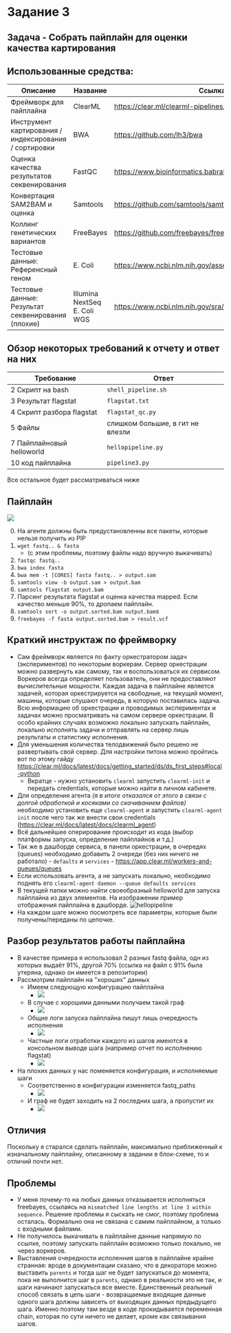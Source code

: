 # Задание 3
## Задача - Собрать пайплайн для оценки качества картирования
## Использованные средства:
| Описание | Название | Ссылка | PM 
|---|---|---|---
| Фреймворк для пайплайна | ClearML | https://clear.ml/clearml-pipelines/ | pip
| Инструмент картирования / индексирования / сортировки | BWA | https://github.com/lh3/bwa | apk
| Оценка качества результатов секвенирования | FastQC | https://www.bioinformatics.babraham.ac.uk/projects/fastqc/ | apk
| Конвертация SAM2BAM и оценка | Samtools | https://github.com/samtools/samtools | apk
| Коллинг генетических вариантов | FreeBayes | https://github.com/freebayes/freebayes | apk 
| Тестовые данные: Референсный геном | E. Coli | https://www.ncbi.nlm.nih.gov/assembly/GCF_000005845.2/
| Тестовые данные: Результат секвенирования (плохие) | Illumina NextSeq E. Coli WGS | https://www.ncbi.nlm.nih.gov/sra/SRX20419571[accn]

## Обзор некоторых требований к отчету и ответ на них
|Требование|Ответ
|---|---
|2 Скрипт на bash|`shell_pipeline.sh`
|3 Результат flagstat|`flagstat.txt`
|4 Скрипт разбора flagstat|`flagstat_qc.py`
|5 Файлы|слишком большие, в гит не влезли
|7 Пайплайновый helloworld|`hellopipeline.py`
|10 код пайплайна|`pipeline3.py`

Все остальное будет рассматриваться ниже

## Пайплайн
![](./images/2023-05-25-02-04-55.png)

0. На агенте должны быть предустановленны все пакеты, которые нельзя получить из PIP
0. `wget fastq.. & fasta`
    - (c этим проблемы, поэтому файлы надо вручную выкачивать)
0. `fastqc fastq..`
0. `bwa index fasta`
0. `bwa mem -t [CORES] fasta fastq.. > output.sam`
0. `samtools view -b output.sam > output.bam `
0. `samtools flagstat output.bam`
0. Парсинг результата flagstat и оценка качества mapped. Если качество меньше 90%, то дропаем пайплайн.
0. `samtools sort -o output.sorted.bam output.bam`s
0. `freebayes -f fasta output.sorted.bam > result.vcf`

## Краткий инструктаж по фреймворку
- Сам фреймворк является по факту оркестратором задач (экспериментов) по некоторым воркерам. Сервер оркестрации можно развернуть как самому, так и воспользоваться их сервисом. Воркеров всегда определяет пользователь, они не предоставляют вычислительные мощности. Каждая задача в пайплайне является задачей, которая оркестрируется на свободные, на текущий момент, машины, которые слушают очередь, в которую поставилась задача. Всю информацию об оркестрации и проводимых экспериментах и задачах можно просматривать на самом сервере оркестрации. В особо крайних случаях возможно локально запускать пайплайн, локально исполнять задачи и отправлять на сервер лишь результаты и статистику исполнения.
- Для уменьшения количества телодвижений было решено не развертывать свой сервер. Для настройки питона можно пройтись вот по этому гайду https://clear.ml/docs/latest/docs/getting_started/ds/ds_first_steps#local-python
    - Вкратце - нужно установить `clearml` запустить `clearml-init` и передать credentials, которые можно найти в личном кабинете.
- Для определения агента _(я в итоге отказался от этого в связи с долгой обработкой и косяками со скачиванием файлов)_ необходимо установить еще `clearml-agent` и запустить `clearml-agent init` после чего так же внести свои credentials (https://clear.ml/docs/latest/docs/clearml_agent)
- Всё дальнейшее оперирование происходит из кода (выбор платформы запуска, определение пайплайнов и т.д.)
- Так же в дашборде сервиса, в панели оркестрации, в очередях (queues) необходимо добавить 2 очереди (без них ничего не работало) - `defaults` и `services` - https://app.clear.ml/workers-and-queues/queues
- Если использовать агента, а не запускать локально, необходимо поднять его `clearml-agent daemon --queue defaults services`
- В текущей папки можно найти своеобразный helloworld для запуска пайплайна из двух элементов. На изображении пример отображения пайплайна в дашборде. ![hellopipeline](./images/2023-05-24-17-57-14.png)
- На каждом шаге можно посмотреть все параметры, которые были получены/переданы по цепочке.


## Разбор результатов работы пайплайна
- В качестве примера я использовал 2 разных fastq файла, одн из которых выдаёт 91%, другой 70% (ссылка на файл с 91% была утеряна, однако он имеется в репозитории)
- Рассмотрим пайплайн на "хороших" данных
    - Имеем следующую конфигурацию пайплайна 
        - ![](./images/2023-05-25-23-51-13.png)
    - В случае с хорошими данными получаем такой граф 
        - ![](./images/2023-05-26-00-03-30.png)
    - Общие логи запуска пайплайна пишут лишь очередность исполнения 
        - ![](./images/2023-05-25-23-55-00.png)
    - Частные логи отработки каждого из шагов имеются в консольном выводе шага (например отчет по исполнению flagstat) 
        - ![](./images/2023-05-26-00-04-53.png)
- На плохих данных у нас поменяется конфигурация, и исполняемые шаги
    - Соответственно в конфигурации изменяется fastq_paths 
        - ![](./images/2023-05-26-00-06-53.png)
    - И граф не будет заходить на 2 последних шага, а пропустит их 
        - ![](./images/2023-05-26-00-07-25.png)


## Отличия
Поскольку я старался сделать пайплайн, максимально приближенный к изначальному пайплайну, описанному в задании в блок-схеме, то и отличий почти нет.

## Проблемы
- У меня почему-то на любых данных отказывается исполняться freebayes, ссылаясь на `mismatched line lengths at line 3 within sequence`. Решение проблемы я сыскать не смог, поэтому проблема осталась. Формально она не связана с самим пайплайном, а только с входными файлами.
- Не получилось выкачивать в пайплайне данные напрямую по ссылке, поэтому запускать пайплайн возможно только локально, не через воркеров.
- Выставления очередности исполенния шагов в пайплайне крайне странная: вроде в документации сказано, что в декораторе можно выставить `parents` и тогда шаг не будет запускаться до момента, пока не выполнится шаг в `parents`, однако в реальности это не так, и шаги начинают запускаться все вместе. Единственный реальный способ связать в цепь шаги - возвращаемые входящие данные одного шага должны зависеть от выходящих данных предыдущего шага. Именно поэтому там везде в коде прокидывается переменная chain, которая по сути ничего не делает, кроме как связывания шагов.

